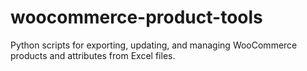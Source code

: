 # woocommerce-product-tools
 Python scripts for exporting, updating, and managing WooCommerce products and attributes from Excel files.
